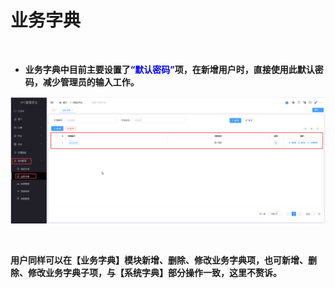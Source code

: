 业务字典
===================================
&emsp;

+ **业务字典中目前主要设置了<font color=blue>“默认密码”</font>项，在新增用户时，直接使用此默认密码，减少管理员的输入工作。**


![业务字典](../_static/img/system/businessDictionary.jpg)

&emsp;

**用户同样可以在【业务字典】模块新增、删除、修改业务字典项，也可新增、删除、修改业务字典子项，与【系统字典】部分操作一致，这里不赘诉。**

&emsp;


